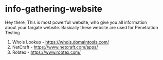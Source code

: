 # info-gathering-website
Hey there, This is most powerfull website, who give you all information about your targate website. Basically these website are used for Penetration Testing

1. Whois Lookup - https://whois.domaintools.com/
2. NetCraft     - https://www.netcraft.com/apps/
3. Robtex       - https://www.robtex.com/
